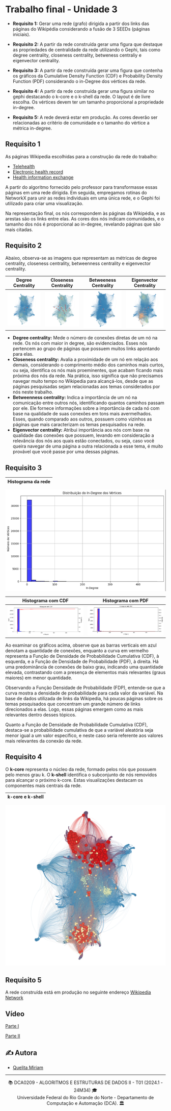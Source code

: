 # Trabalho final - Unidade 3

- **Requisito 1:** Gerar uma rede (grafo) dirigida a partir dos links das páginas do Wikipédia considerando a fusão de 3 SEEDs (páginas iniciais). 

- **Requisito 2:** A partir da rede construída gerar uma figura que destaque as propriedades de centralidade da rede utilizando o Gephi, tais como degree centrality, closeness centrality, betweness centraliy e eigenvector centrality. 

- **Requisito 3:** A partir da rede construída gerar uma figura que contenha os gráficos da Cumulative Density Function (CDF) e Probability Density Function (PDF) considerando o in-Degree dos vértices da rede.

- **Requisito 4:** A partir da rede construída gerar uma figura similar no gephi destacando o k-core e o k-shell da rede. O layout é de livre escolha. Os vértices devem ter um tamanho proporcional a propriedade in-degree.

- **Requisito 5:** A rede deverá estar em produção. As cores deverão ser relacionadas ao critério de comunidade e o tamanho do vértice a métrica in-degree.

## Requisito 1

As páginas Wikipedia escolhidas para a construção da rede do trabalho:

- [Telehealth](https://en.wikipedia.org/wiki/Telehealth)
- [Electronic health record](https://en.wikipedia.org/wiki/Electronic_health_record)
- [Health information exchange](https://en.wikipedia.org/wiki/Health_information_exchange)

A partir do algoritmo fornecido pelo professor para transformasse essas páginas em uma rede dirigida. Em seguida, empregamos rotinas do NetworkX para unir as redes individuais em uma única rede, e o Gephi foi utilizado para criar uma visualização.

Na representação final, os nós correspondem às páginas da Wikipédia, e as arestas são os links entre elas. As cores dos nós indicam comunidades, e o tamanho dos nós é proporcional ao in-degree, revelando páginas que são mais citadas.

## Requisito 2

Abaixo, observa-se as imagens que representam as métricas de degree centrality, closeness centrality, betweenness centrality e eigenvector centrality.

| Degree Centrality | Closeness Centrality | Betweeness Centrality | Eigenvector Centrality |
|-------------------|----------------------|----------------------|----------------------|
![Degree centrality](./assets/imgs/degree.png)|![Closeness Centrality](assets/imgs/closeness.png)|![Betweeness Centrality](assets/imgs/betweeness.png)|![Eigenvector Centrality](assets/imgs/eigenvector.png)

- **Degree centrality:** Mede o número de conexões diretas de um nó na rede. Os nós com maior in degree, são evidenciados. Esses nós pertencem ao grupo de páginas que possuem muitos links apontando para elas.
- **Closeness centrality:** Avalia a proximidade de um nó em relação aos demais, considerando o comprimento médio dos caminhos mais curtos, ou seja, identifica os nós mais proeminentes, que acabam ficando mais próxima dos nós da rede. Na prática, isso significa que não precisamos navegar muito tempo no Wikipedia para alcançá-los, desde que as páginas pesquisadas sejam relacionadas aos temas considerados por nós neste trabalho.
- **Betweenness centrality:** Indica a importância de um nó na comunicação entre outros nós, identificando quantos caminhos passam por ele. Ele fornece informações sobre a importância de cada nó com base na qualidade de suas conexões em tons mais avermelhados. Esses, quando comparado aos outros, possuem como vizinhos as páginas que mais caracterizam os temas pesquisados na rede.
- **Eigenvector centrality:** Atribui importância aos nós com base na qualidade das conexões que possuem, levando em consideração a relevância dos nós aos quais estão conectados, ou seja, caso você queira navegar de uma página a outra relacionada a esse tema, é muito provável que você passe por uma dessas páginas.

## Requisito 3

| Histograma da rede | 
|--------------------|
![Histograma da rede](./assets/imgs/histogram.png)

| Histograma com CDF | Histograma com PDF | 
|----------------------|----------------------|
![Histograma com CDF](./assets/imgs/histogram_cdf.png)|![Histograma com PDF](assets/imgs/histogram_pdf.png)|

Ao examinar os gráficos acima, observe que as barras verticais em azul denotam a quantidade de conexões, enquanto a curva em vermelho representa a Função de Densidade de Probabilidade Cumulativa (CDF), à esquerda, e a Função de Densidade de Probabilidade (PDF), à direita. Há uma predominância de conexões de baixo grau, indicando uma quantidade elevada, contrastando com a presença de elementos mais relevantes (graus maiores) em menor quantidade.

Observando a Função Densidade de Probabilidade (FDP), entende-se que a curva mostra a densidade de probabilidade para cada valor da variável. Na base de dados utilizada de links da Wikipedia, há poucas páginas sobre os temas pesquisados que concentram um grande número de links direcionados a elas. Logo, essas páginas emergem como as mais relevantes dentro desses tópicos.

Quanto a Função de Densidade de Probabilidade Cumulativa (CDF), destaca-se a probabilidade cumulativa de que a variável aleatória seja menor igual a um valor específico, e neste caso seria referente aos valores mais relevantes da conexão da rede. 

## Requisito 4

O **k-core** representa o núcleo da rede, formado pelos nós que possuem pelo menos grau k. O **k-shell** identifica o subconjunto de nós removidos para alcançar o próximo k-core. Estas visualizações destacam os componentes mais centrais da rede.

| k-core e k-shell | 
|------------------|
![k-core](./assets/imgs/k-core.png)

## Requisito 5

A rede construída está em produção no seguinte endereço [Wikipedia Network](https://quelita2.github.io/aedii/)

## Vídeo

[Parte I](https://www.loom.com/share/44d9555a9b4149fabbd657fb684c4618?sid=2f489fbf-0cfd-4215-9268-be48c0e66ab2) 

[Parte II](https://www.loom.com/share/bca273d9a7f745ea9e16048f72aee521?sid=1af593c0-439a-4e9b-a91c-4e8658a8a793)

## ✍️ Autora
- [Quelita Míriam](https://github.com/quelita2) 

---
<div align="center">
  📚 DCA0209 - ALGORITMOS E ESTRUTURAS DE DADOS II - T01 (2024.1 - 24M34) 🎓 <br/>
  Universidade Federal do Rio Grande do Norte - Departamento de Computação e Automação (DCA). 🏛️
</div>
